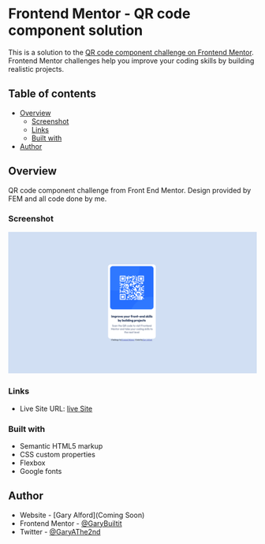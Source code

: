 # Frontend Mentor - QR code component solution

This is a solution to the [QR code component challenge on Frontend Mentor](https://www.frontendmentor.io/challenges/qr-code-component-iux_sIO_H). Frontend Mentor challenges help you improve your coding skills by building realistic projects.

## Table of contents

- [Overview](#overview)
  - [Screenshot](#screenshot)
  - [Links](#links)
  - [Built with](#built-with)
- [Author](#author)

## Overview

QR code component challenge from Front End Mentor. Design provided by FEM and all code done by me.

### Screenshot

![](./images/Screen%20Shot%20QR%20code%20component.png)

### Links

- Live Site URL: [live Site](https://garybuiltit.github.io/QR_code_component/)

### Built with

- Semantic HTML5 markup
- CSS custom properties
- Flexbox
- Google fonts

## Author

- Website - [Gary Alford](Coming Soon)
- Frontend Mentor - [@GaryBuiltit](https://www.frontendmentor.io/profile/GaryBuiltit)
- Twitter - [@GaryAThe2nd](https://www.twitter.com/GaryAThe2nd)
